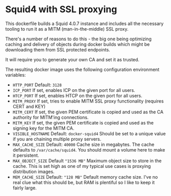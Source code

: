 # Squid4 with SSL proxying

This dockerfile builds a Squid 4.0.7 instance and includes all the necessary
tooling to run it as a MITM (man-in-the-middle) SSL proxy.

There's a number of reasons to do this - the big one being optimizing caching
and delivery of objects during docker builds which might be downloading them
from SSL protected endpoints.

It will require you to generate your own CA and set it as trusted.

The resulting docker image uses the following configuration environment
variables:

 * `HTTP_PORT`
    Default: `3128`
 * `ICP_PORT`
    If set, enables ICP on the given port for all users.
 * `HTCP_PORT`
    If set, enables HTCP on the given port for all users.
 * `MITM_PROXY`
    If set, tries to enable MITM SSL proxy functionality (requires CERT and KEY)
 * `MITM_CERT`
    If set, the given PEM certificate is copied and used as the CA authority for 
    MITM'ing connections.
 *  `MITM_KEY`
    If set, the given PEM certificate is copied and used as the signing key for 
    the MITM CA.
 * `VISIBLE_HOSTNAME`
    Default: `docker-squid4`
    Should be set to a unique value if you are chaining multiple proxy servers.
 * `MAX_CACHE_SIZE`
    Default: `40000`
    Cache size in megabytes. The cache defaults to `/var/cache/squid4`. You 
    should mount a volume here to make it persistent.
 * `MAX_OBJECT_SIZE`
    Default `"1536 MB"`
    Maximum object size to store in the cache. This is set high as one of my
    typical use cases is proxying distribution images.
 * `MEM_CACHE_SIZE`
    Default: `"128 MB"`
    Default memory cache size. I've no real clue what this should be, but RAM
    is plentiful so I like to keep it fairly large.
    

